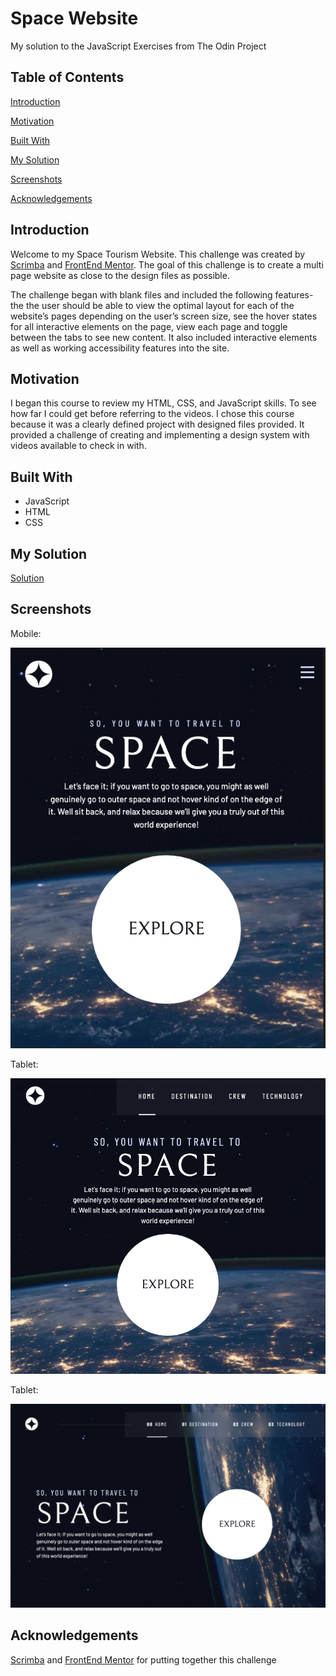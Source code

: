 # Space Website
My solution to the JavaScript Exercises from The Odin Project

## Table of Contents
[Introduction](Introduction)

[Motivation](Motivation)

[Built With](BuiltWith)

[My Solution](MySolution)

[Screenshots](Screenshots)

[Acknowledgements](Acknowledgements)

## Introduction
Welcome to my Space Tourism Website. This challenge was created by [Scrimba](https://scrimba.com/) and [FrontEnd Mentor](https://www.frontendmentor.io/). The goal of this challenge is to create a multi page website as close to the design files as possible. 

The challenge began with blank files and included the following features- the the user should be able to view the optimal layout for each of the website’s pages depending on the user’s screen size, see the hover states for all interactive elements on the page, view each page and toggle between the tabs to see new content. It also included interactive elements as well as working accessibility features into the site.


## Motivation
I began this course to review my HTML, CSS, and JavaScript skills. To see how far I could get before referring to the videos. I chose this course because it was a clearly defined project with designed files provided. It provided a challenge of creating and implementing a design system with videos available to check in with. 

## Built With
- JavaScript
- HTML
- CSS

## My Solution
[Solution](https://scrimba.com/scrim/co1134e79b2debb30318bfcda)

## Screenshots

Mobile:

![My Image](space_tourism_mobile.png)


Tablet:

![My Image](space_tourism_tablet.png)

Tablet:

![My Image](space_tourism_desktop.png)

## Acknowledgements
[Scrimba](https://scrimba.com/) and [FrontEnd Mentor](https://www.frontendmentor.io/) for putting together this challenge
